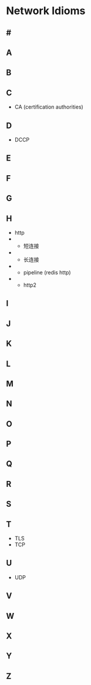 # Network Idioms

## \#



## A


## B



## C

* CA (certification authorities)

## D

* DCCP

## E


## F



## G


## H

* http
* + 短连接
* + 长连接
* + pipeline (redis http)
* + http2

## I



## J



## K


## L



## M



## N



## O


## P



## Q



## R



## S



## T

* TLS
* TCP

## U

* UDP

## V



## W



## X



## Y



## Z

